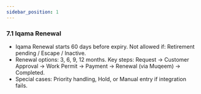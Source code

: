 ```yaml
---
sidebar_position: 1
---
```

### 7.1 Iqama Renewal

- Iqama Renewal starts 60 days before expiry.
Not allowed if: Retirement pending / Escape / Inactive.
- Renewal options: 3, 6, 9, 12 months.
Key steps: Request → Customer Approval → Work Permit → Payment → Renewal (via Muqeem) → Completed.
- Special cases: Priority handling, Hold, or Manual entry if integration fails.